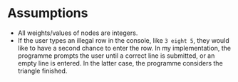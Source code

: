 # Assumptions

* All weights/values of nodes are integers.
* If the user types an illegal row in the console, like `3 eight 5`, 
  they would like to have a second chance to enter the row. 
  In my implementation, the programme prompts the user until a correct line is submitted,
  or an empty line is entered. 
  In the latter case, the programme considers the triangle finished.

